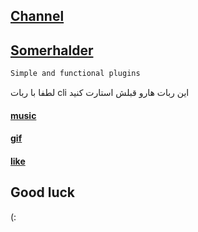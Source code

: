 ## [Channel](https://telegram.me/Sourcesiran)
## [Somerhalder](https://telegram.me/Somerhaider)
```sh
Simple and functional plugins
```
لطفا با ربات cli این ربات هارو قبلش استارت کنید 
 #### [music](t.me/melobot)
 #### [gif](t.me/gif)
 #### [like](t.me/like)
## Good luck
(:
